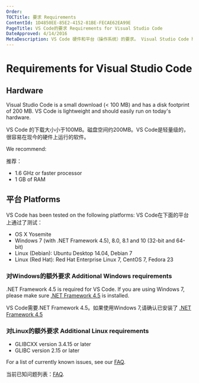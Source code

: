 ```yaml
---
Order:
TOCTitle: 要求 Requirements
ContentId: 1D4850EE-85E2-4152-81BE-FECAE62EA99E
PageTitle: VS Code的要求 Requirements for Visual Studio Code
DateApproved: 4/14/2016
MetaDescription: VS Code 硬件和平台（操作系统）的要求。 Visual Studio Code hardware and platform (operating system) requirements.
---
```


# Requirements for Visual Studio Code

## Hardware

Visual Studio Code is a small download (< 100 MB) and has a disk footprint of 200 MB. VS Code is lightweight and should easily run on today's hardware.

VS Code 的下载大小小于100MB。磁盘空间约200MB。VS Code是轻量级的，很容易在现今的硬件上运行的软件。

We recommend:

推荐：

* 1.6 GHz or faster processor
* 1 GB of RAM

## 平台 Platforms

VS Code has been tested on the following platforms:
VS Code在下面的平台上通过了测试：

* OS X Yosemite
* Windows 7 (with .NET Framework 4.5), 8.0, 8.1 and 10 (32-bit and 64-bit)
* Linux (Debian): Ubuntu Desktop 14.04, Debian 7
* Linux (Red Hat): Red Hat Enterprise Linux 7, CentOS 7, Fedora 23

### 对Windows的额外要求 Additional Windows requirements

.NET Framework 4.5 is required for VS Code.  If you are using Windows 7, please make sure [.NET Framework 4.5](https://www.microsoft.com/en-us/download/details.aspx?id=30653) is installed.

VS Code需要.NET Framework 4.5。如果使用Windows 7,请确认已安装了 [.NET Framework 4.5](https://www.microsoft.com/en-us/download/details.aspx?id=30653)

### 对Linux的额外要求 Additional Linux requirements

* GLIBCXX version 3.4.15 or later
* GLIBC version 2.15 or later

For a list of currently known issues, see our [FAQ](faq).

当前已知问题列表：[FAQ](faq).
